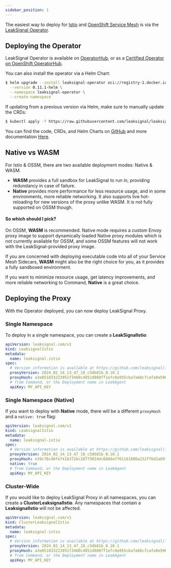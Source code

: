```yaml
---
sidebar_position: 1
---
```


The easiest way to deploy for [Istio](https://istio.io/) and [OpenShift Service Mesh](https://www.redhat.com/en/technologies/cloud-computing/openshift/what-is-openshift-service-mesh) is via the [LeakSignal Operator](/Operator/Deployment).

## Deploying the Operator

LeakSignal Operator is available on [OperatorHub](https://operatorhub.io/operator/leaksignal-operator), or as a [Certified Operator on OpenShift OperatorHub](https://catalog.redhat.com/software/container-stacks/detail/64f9f47e9c7ac3eb6ed9605d).

You can also install the operator via a Helm Chart:
```bash
$ helm upgrade --install leaksignal-operator oci://registry-1.docker.io/leaksignal/leaksignal-operator \
  --version 0.11.1-helm \
  --namespace leaksignal-operator \
  --create-namespace
```

If updating from a previous version via Helm, make sure to manually update the CRDs:
```bash
$ kubectl apply -f https://raw.githubusercontent.com/leaksignal/leaksignal-operator/v1.6.2/crds/leaksignal-crd.yaml https://raw.githubusercontent.com/leaksignal/leaksignal-operator/v1.6.2/crds/leaksignal-cluster-crd.yaml
```

You can find the code, CRDs, and Helm Charts on [GitHub](https://github.com/leaksignal/leaksignal-operator) and more documentation [Here](/Operator/Deployment).

## Native vs WASM

For Istio & OSSM, there are two available deployment modes: Native & WASM.

* **WASM** provides a full sandbox for LeakSignal to run in, providing redundancy in case of failure.
* **Native** provides more performance for less resource usage, and in some environments, more reliable networking. It also supports live hot-reloading for new versions of the proxy unlike WASM. It is not fully supported on OSSM though.

#### So which should I pick?

On OSSM, **WASM** is recommended. Native mode requires a custom Envoy proxy image to support dynamically loaded Native proxy modules which is not currently available for OSSM, and some OSSM features will not work with the LeakSignal-provided proxy image.

If you are concerned with deploying executable code into all of your Service Mesh Sidecars, **WASM** might also be the right choice for you, as it provides a fully sandboxed environment.

If you want to minimize resource usage, get latency improvements, and more reliable networking to Command, **Native** is a great choice.

## Deploying the Proxy

With the Operator deployed, you can now deploy LeakSignal Proxy.

### Single Namespace

To deploy in a single namespace, you can create a **LeakSignalIstio**:
```yaml
apiVersion: leaksignal.com/v1
kind: LeaksignalIstio
metadata:
  name: leaksignal-istio
spec:
  # Version information is available at https://github.com/leaksignal/leaksignal/releases
  proxyVersion: 2024_02_14_13_47_18_c5db81b_0.10.1
  proxyHash: a3e851833223951f3460c4851d088ff1efc0a955cba7a68c7cafa0e596c474b2
  # from Command, or the Deployment name in LeakAgent
  apiKey: MY_API_KEY
```

### Single Namespace (Native)

If you want to deploy with **Native** mode, there will be a different `proxyHash` and a `native: true` flag:
```yaml
apiVersion: leaksignal.com/v1
kind: LeaksignalIstio
metadata:
  name: leaksignal-istio
spec:
  # Version information is available at https://github.com/leaksignal/leaksignal/releases
  proxyVersion: 2024_02_14_13_47_18_c5db81b_0.10.1
  proxyHash: e39c76c48fe7416372bc28775024dc688daf761161880a232f76d2a891b76ff5
  native: true
  # from Command, or the Deployment name in LeakAgent
  apiKey: MY_API_KEY
```

### Cluster-Wide

If you would like to deploy LeakSignal Proxy in all namespaces, you can create a **ClusterLeaksignalIstio**. Any namespaces that contain a **LeaksignalIstio** will not be affected.

```yaml
apiVersion: leaksignal.com/v1
kind: ClusterLeaksignalIstio
metadata:
  name: leaksignal-istio
spec:
  # Version information is available at https://github.com/leaksignal/leaksignal/releases
  proxyVersion: 2024_02_14_13_47_18_c5db81b_0.10.1
  proxyHash: a3e851833223951f3460c4851d088ff1efc0a955cba7a68c7cafa0e596c474b2
  # from Command, or the Deployment name in LeakAgent
  apiKey: MY_API_KEY
```
